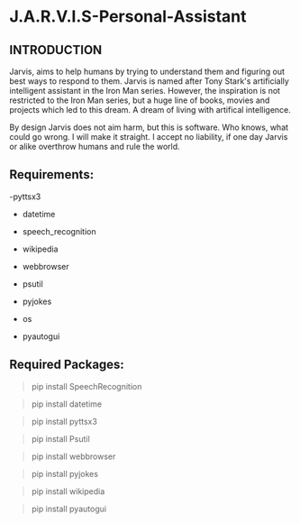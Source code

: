 # J.A.R.V.I.S-Personal-Assistant

## INTRODUCTION

Jarvis, aims to help humans by trying to understand them and figuring out best ways to respond to them. Jarvis is named after Tony Stark's artificially intelligent assistant in the Iron Man series. However, the inspiration is not restricted to the Iron Man series, but a huge line of books, movies and projects which led to this dream. A dream of living with artifical intelligence.

By design Jarvis does not aim harm, but this is software. Who knows, what could go wrong. I will make it straight. I accept no liability, if one day Jarvis or alike overthrow humans and rule the world.

## Requirements:

-pyttsx3

- datetime

- speech_recognition

- wikipedia

- webbrowser

- psutil

- pyjokes

- os

- pyautogui





## Required Packages:

> pip install SpeechRecognition

> pip install datetime

> pip install pyttsx3

> pip install Psutil

> pip install webbrowser

> pip install pyjokes

> pip install wikipedia

> pip install pyautogui



